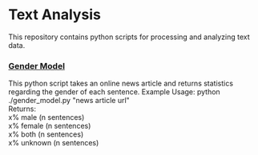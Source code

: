 # Text Analysis
This repository contains python scripts for processing and analyzing text data.

### [Gender Model](https://github.com/Joshua-Robison/TextAnalysis/blob/main/src/gender_model.py)
This python script takes an online news article and returns statistics regarding the gender of each sentence.
Example Usage: python ./gender_model.py "news article url"<br>
Returns:<br>
x% male (n sentences)<br>
x% female (n sentences)<br>
x% both (n sentences)<br>
x% unknown (n sentences)<br>
